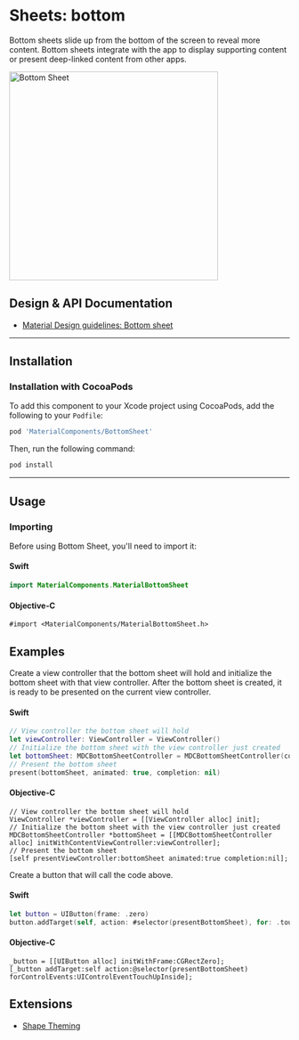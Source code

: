 # Sheets: bottom

Bottom sheets slide up from the bottom of the screen to reveal more content. Bottom sheets integrate with the app to display supporting content or present deep-linked content from other apps.

<div class="article__asset article__asset--screenshot">
   <img src="docs/assets/bottom_sheet.png" alt="Bottom Sheet" width="375">
</div>

## Design & API Documentation

<ul class="icon-list">
<li class="icon-list-item icon-list-item--spec"><a href="https://material.io/go/design-sheets-bottom">Material Design guidelines: Bottom sheet</a></li>
</ul>

- - -

## Installation

### Installation with CocoaPods

To add this component to your Xcode project using CocoaPods, add the following to your `Podfile`:

```bash
pod 'MaterialComponents/BottomSheet'
```
<!--{: .code-renderer.code-renderer--install }-->

Then, run the following command:

```bash
pod install
```

- - -

## Usage

### Importing

Before using Bottom Sheet, you'll need to import it:

<!--<div class="material-code-render" markdown="1">-->
#### Swift
```swift
import MaterialComponents.MaterialBottomSheet
```

#### Objective-C

```objc
#import <MaterialComponents/MaterialBottomSheet.h>
```
<!--</div>-->

## Examples

Create a view controller that the bottom sheet will hold and initialize the bottom sheet with that view controller. After the bottom sheet is created, it is ready to be presented on the current view controller.

<!--<div class="material-code-render" markdown="1">-->
#### Swift
```swift
// View controller the bottom sheet will hold
let viewController: ViewController = ViewController()
// Initialize the bottom sheet with the view controller just created
let bottomSheet: MDCBottomSheetController = MDCBottomSheetController(contentViewController: viewController)
// Present the bottom sheet
present(bottomSheet, animated: true, completion: nil)
```

#### Objective-C
```objc
// View controller the bottom sheet will hold
ViewController *viewController = [[ViewController alloc] init];
// Initialize the bottom sheet with the view controller just created
MDCBottomSheetController *bottomSheet = [[MDCBottomSheetController alloc] initWithContentViewController:viewController];
// Present the bottom sheet
[self presentViewController:bottomSheet animated:true completion:nil];
```

<!--</div>-->

Create a button that will call the code above.

<!--<div class="material-code-render" markdown="1">-->
#### Swift
```swift
let button = UIButton(frame: .zero)
button.addTarget(self, action: #selector(presentBottomSheet), for: .touchUpInside)
```

#### Objective-C
```objc
_button = [[UIButton alloc] initWithFrame:CGRectZero];
[_button addTarget:self action:@selector(presentBottomSheet) forControlEvents:UIControlEventTouchUpInside];
```
<!--</div>-->

## Extensions

- [Shape Theming](shape-theming.md)
